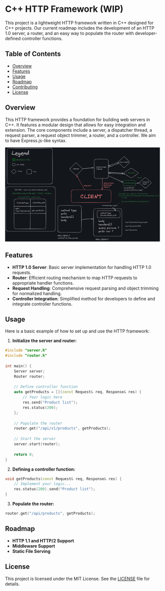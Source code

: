 # C++ HTTP Framework (WIP)

This project is a lightweight HTTP framework written in C++ designed for C++ projects. Our current roadmap includes the development of an HTTP 1.0 server, a router, and an easy way to populate the router with developer-defined controller functions.

## Table of Contents

- [Overview](#overview)
- [Features](#features)
- [Usage](#usage)
- [Roadmap](#roadmap)
- [Contributing](#contributing)
- [License](#license)

## Overview

This HTTP framework provides a foundation for building web servers in C++. It features a modular design that allows for easy integration and extension. The core components include a server, a dispatcher thread, a request parser, a request object trimmer, a router, and a controller. We aim to have Express.js-like syntax.

![Framework design](FRMWRKv3.png)

## Features

- **HTTP 1.0 Server**: Basic server implementation for handling HTTP 1.0 requests.
- **Router**: Efficient routing mechanism to map HTTP requests to appropriate handler functions.
- **Request Handling**: Comprehensive request parsing and object trimming for normalized handling.
- **Controller Integration**: Simplified method for developers to define and integrate controller functions.

## Usage

Here is a basic example of how to set up and use the HTTP framework:

1. **Initialize the server and router:**

```cpp
#include "server.h"
#include "router.h"

int main() {
    Server server;
    Router router;

    // Define controller function
    auto getProducts = [](const Request& req, Response& res) {
        // Your logic here
        res.send("Product list");
        res.status(200);
    };

    // Populate the router
    router.get("/api/v1/products", getProducts);

    // Start the server
    server.start(router);

    return 0;
}
```

2. **Defining a controller function:**

```cpp
void getProducts(const Request& req, Response& res) {
    // Implement your logic...
    res.status(200).send("Product list");
}
```

3. **Populate the router:**

```cpp
router.get("/api/products", getProducts);
```

## Roadmap

- **HTTP 1.1 and HTTP/2 Support**
- **Middleware Support**
- **Static File Serving**

## License

This project is licensed under the MIT License. See the [LICENSE](LICENSE) file for details.
